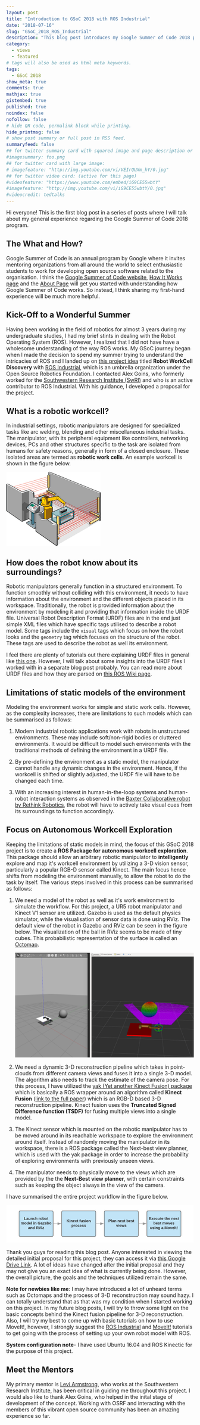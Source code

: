 ```yaml
---
layout: post
title: "Introduction to GSoC 2018 with ROS Industrial"
date: "2018-07-16"
slug: "GSoC_2018_ROS_Industrial"
description: "This blog post introduces my Google Summer of Code 2018 project and talks about my experience as a first time GSoC-er"
category: 
  - views
  - featured
# tags will also be used as html meta keywords.
tags:
  - GSoC 2018
show_meta: true
comments: true
mathjax: true
gistembed: true
published: true
noindex: false
nofollow: false
# hide QR code, permalink block while printing.
hide_printmsg: false
# show post summary or full post in RSS feed.
summaryfeed: false
## for twitter summary card with squared image and page description or page excerpt:
#imagesummary: foo.png
## for twitter card with large image:
# imagefeature: "http://img.youtube.com/vi/VEIrQUXm_hY/0.jpg"
## for twitter video card: (active for this page)
#videofeature: "https://www.youtube.com/embed/iG9CE55wbtY"
#imagefeature: "http://img.youtube.com/vi/iG9CE55wbtY/0.jpg"
#videocredit: tedtalks
---
```


Hi everyone! This is the first blog post in a series of posts where I will talk about my general experience regarding the Google Summer of Code 2018 program. 

<!--more-->

## The What and How?

Google Summer of Code is an annual program by Google where it invites mentoring organizations from all around the world to select enthusiastic students to work for developing open source software related to the organisation. I think the [Google Summer of Code website](https://summerofcode.withgoogle.com/), [How It Works page](https://summerofcode.withgoogle.com/how-it-works/) and the [About Page](https://summerofcode.withgoogle.com/about/) will get you started with understanding how Google Summer of Code works. So instead, I think sharing my first-hand experience will be much more helpful. 

## Kick-Off to a Wonderful Summer

Having been working in the field of robotics for almost 3 years during my undergraduate studies, I had my brief stints in dealing with the Robot Operating System (ROS). However, I realized that I did not have have a wholesome understanding of the way ROS works. My GSoC journey began when I made the decision to spend my summer trying to understand the intricacies of ROS and I landed up on [this project idea](https://github.com/osrf/osrf_wiki/wiki/GSoC) titled **Robot WorkCell Discovery** with [ROS Industrial](https://rosindustrial.org/), which is an umbrella organization under the Open Source Robotics Foundation. I contacted Alex Goins, who formerly worked for the [Southwestern Research Institute (SwRI)](https://www.swri.org/) and who is an active contributor to ROS Industrial. With his guidance, I developed a proposal for the project. 

## What is a robotic workcell? 

In industrial settings, robotic manipulators are designed for specialized tasks like arc welding, blending and other miscellaneous industrial tasks. The manipulator, with its peripheral equipment like controllers, networking devices, PCs and other structures specific to the task are isolated from humans for safety reasons, generally in form of a closed enclosure. These isolated areas are termed as **robotic work cells**. An example workcell is shown in the figure below. 

![An Example Robotic Workcell](/images/16_7_2018/workcell.png)


## How does the robot know about its surroundings?

Robotic manipulators generally function in a structured environment. To function smoothly without colliding with this environment, it needs to have information about the environment and the different objects placed in its workspace. Traditionally, the robot is provided information about the environment by modeling it and providing that information inside the URDF file. Universal Robot Description Format (URDF) files are in the end just simple XML files which have specific tags utilised to describe a robot model. Some tags include the `visual` tags which focus on how the robot looks and the `geometry` tag which focuses on the structure of the robot. These tags are used to describe the robot as well its environment.  

I feel there are plenty of tutorials out there explaining URDF files in general like [this one](https://ni.www.techfak.uni-bielefeld.de/files/URDF-XACRO.pdf). However, I will talk about some insights into the URDF files I worked with in a separate blog post probably. You can read more about URDF files and how they are parsed on [this ROS Wiki page](http://wiki.ros.org/urdf). 

## Limitations of static models of the environment

Modeling the environment works for simple and static work cells. However, as the complexity increases, there are limitations to such models which can be summarised as follows:

1. Modern industrial robotic applications work with robots in unstructured environments. These may include soft/non-rigid bodies or cluttered environments. It would be difficult to model such environments with the traditional methods of defining the environment in a URDF file. 

2. By pre-defining the environment as a static model, the manipulator cannot handle any dynamic changes in the environment. Hence, if the workcell is shifted or slightly adjusted, the URDF file will have to be changed each time.

3. With an increasing interest in human-in-the-loop systems and human-robot interaction systems as observed in the [Baxter Collaborative robot by Rethink Robotics](https://www.rethinkrobotics.com/baxter/), the robot will have to actively take visual cues from its surroundings to function accordingly. 

## Focus on Autonomous Workcell Exploration 

Keeping the limitations of static models in mind, the focus of this GSoC 2018 project is to create a **ROS Package for autonomous workcell exploration**. This package should allow an arbitrary robotic manipulator to **intelligently** explore and map it's workcell environment by utilizing a 3-D vision sensor, particularly a popular RGB-D sensor called Kinect. The main focus hence shifts from modeling the environment manually, to allow the robot to do the task by itself. The various steps involved in this process can be summarised as follows:

1. We need a model of the robot as well as it's work environment to simulate the workflow. For this project, a UR5 robot manipulator and Kinect V1 sensor are utilized. Gazebo is used as the default physics simulator, while the visualisation of sensor data is done using RViz. The default view of the robot in Gazebo and RViz can be seen in the figure below. The visualization of the ball in RViz seems to be made of tiny cubes. This probabilistic representation of the surface is called an [Octomap](https://octomap.github.io/). 

    ![(left)(Robot model in Gazebo (right) MoveIt! enabled manipulator visualized in RViz](/images/16_7_2018/sim_init.png)


2. We need a dynamic 3-D reconstruction pipeline which takes in point-clouds from different camera views and fuses it into a single 3-D model. The algorithm also needs to track the estimate of the camera pose. For this process, I have utilized the [yak (Yet another Kinect Fusion) package](https://github.com/AustinDeric/yak) which is basically a ROS wrapper around an algorithm called **Kinect Fusion** ([link to the full paper](https://www.microsoft.com/en-us/research/wp-content/uploads/2016/02/ismar2011.pdf)) which is an RGB-D based 3-D reconstruction pipeline. Kinect fusion uses the **Truncated Signed Difference function (TSDF)** for fusing multiple views into a single model.  

3. The Kinect sensor which is mounted on the robotic manipulator has to be moved around in its reachable workspace to explore the environment around itself. Instead of randomly moving the manipulator in its workspace, there is a ROS package called the Next-best view planner, which is used with the yak package in order to increase the probability of exploring environments with previously unseen views.

4. The manipulator needs to physically move to the views which are provided by the the **Next-Best view planner**, with certain constraints such as keeping the object always in the view of the camera.

I have summarised the entire project workflow in the figure below.  

![Summary of Project Workflow](/images/16_7_2018/workflow.png)

Thank you guys for reading this blog post. Anyone interested in viewing the detailed initial proposal for this project, they can access it via  [this Google Drive Link](https://drive.google.com/file/d/1JeZgfYfiJNrtUgfcV9WYJWoDF1quoCYu/view?usp=sharing). A lot of ideas have changed after the initial proposal and they may not give you an exact idea of what is currently being done. However, the overall picture, the goals and the techniques utilized remain the same. 

**Note for newbies like me**: I may have introduced a lot of unheard terms such as Octomaps and the process of 3-D reconstruction may sound hazy. I can totally understand that as that was my condition when I started working on this project. In my future blog posts, I will try to throw some light on the basic concepts behind the Kinect fusion pipeline for 3-D reconstruction. Also, I will try my best to come up with basic tutorials on how to use MoveIt!, however, I strongly suggest the [ROS Industrial](https://ros-industrial.github.io/industrial_training/) and [MoveIt!](http://docs.ros.org/kinetic/api/moveit_tutorials/html/index.html) tutorials to get going with the process of setting up your own robot model with ROS. 

**System configuration note**- I have used Ubuntu 16.04 and ROS Kinectic for the purpose of this project. 

## Meet the Mentors 

My primary mentor is [Levi Armstrong](https://github.com/Levi-Armstrong), who works at the Southwestern Research Institute, has been critical in guiding me throughout this project. I would also like to thank Alex Goins, who helped in the inital stage of development of the concept. Working with OSRF and interacting with the members of this vibrant open source community has been an amazing experience so far.   


[^3]: [About]({{ site.url }}/about)


